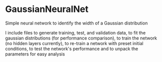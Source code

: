 # GaussianNeuralNet
Simple neural network to identify the width of a Gaussian distribution

I include files to generate training, test, and validation data, to fit the gaussian distributions (for performance comparison), to train 
the network (no hidden layers currently), to re-train a network with preset initial conditions, to test the network's performance and to 
unpack the parameters for easy analysis

